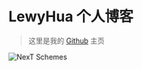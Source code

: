 # LewyHua 个人博客

> 这里是我的 [Github](https://github.com/iissnan/hexo-theme-next) 主页

![NexT Schemes](http://iissnan.com/nexus/next/next-schemes.jpg)

